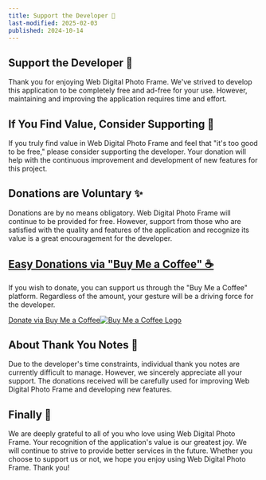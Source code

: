 ```yaml
---
title: Support the Developer 💖
last-modified: 2025-02-03
published: 2024-10-14
---
```


## Support the Developer 💖

Thank you for enjoying Web Digital Photo Frame. We've strived to develop this application to be completely free and ad-free for your use. However, maintaining and improving the application requires time and effort.

## If You Find Value, Consider Supporting 🙏

If you truly find value in Web Digital Photo Frame and feel that "it's too good to be free," please consider supporting the developer. Your donation will help with the continuous improvement and development of new features for this project.

## Donations are Voluntary ✨

Donations are by no means obligatory. Web Digital Photo Frame will continue to be provided for free. However, support from those who are satisfied with the quality and features of the application and recognize its value is a great encouragement for the developer.

## [Easy Donations via "Buy Me a Coffee" ☕](https://buymeacoffee.com/canaria.computer)

If you wish to donate, you can support us through the "Buy Me a Coffee" platform. Regardless of the amount, your gesture will be a driving force for the developer.

[Donate via Buy Me a Coffee![Buy Me a Coffee Logo](/media/bmc-button.png)](https://buymeacoffee.com/canaria.computer)

## About Thank You Notes 🌟

Due to the developer's time constraints, individual thank you notes are currently difficult to manage. However, we sincerely appreciate all your support. The donations received will be carefully used for improving Web Digital Photo Frame and developing new features.

## Finally 🎉

We are deeply grateful to all of you who love using Web Digital Photo Frame. Your recognition of the application's value is our greatest joy. We will continue to strive to provide better services in the future.
Whether you choose to support us or not, we hope you enjoy using Web Digital Photo Frame. Thank you!
